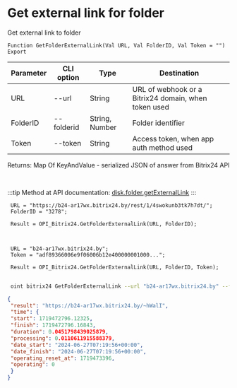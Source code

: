 ﻿---
sidebar_position: 6
---

# Get external link for folder
 Get external link to folder



`Function GetFolderExternalLink(Val URL, Val FolderID, Val Token = "") Export`

 | Parameter | CLI option | Type | Destination |
 |-|-|-|-|
 | URL | --url | String | URL of webhook or a Bitrix24 domain, when token used |
 | FolderID | --folderid | String, Number | Folder identifier |
 | Token | --token | String | Access token, when app auth method used |

 
 Returns: Map Of KeyAndValue - serialized JSON of answer from Bitrix24 API

<br/>

:::tip
Method at API documentation: [disk.folder.getExternalLink](https://dev.1c-bitrix.ru/rest_help/disk/folder/disk_folder_getexternallink.php)
:::
<br/>


```bsl title="Code example"
 URL = "https://b24-ar17wx.bitrix24.by/rest/1/4swokunb3tk7h7dt/";
 FolderID = "3278";
 
 Result = OPI_Bitrix24.GetFolderExternalLink(URL, FolderID);
 
 
 
 URL = "b24-ar17wx.bitrix24.by";
 Token = "adf89366006e9f06006b12e400000001000...";
 
 Result = OPI_Bitrix24.GetFolderExternalLink(URL, FolderID, Token);
```
	


```sh title="CLI command example"
 
 oint bitrix24 GetFolderExternalLink --url "b24-ar17wx.bitrix24.by" --folderid "2490" --token "56898d66006e9f06006b12e400000001000..."

```

```json title="Result"
{
 "result": "https://b24-ar17wx.bitrix24.by/~hWalI",
 "time": {
 "start": 1719472796.12325,
 "finish": 1719472796.16843,
 "duration": 0.0451798439025879,
 "processing": 0.0110611915588379,
 "date_start": "2024-06-27T07:19:56+00:00",
 "date_finish": "2024-06-27T07:19:56+00:00",
 "operating_reset_at": 1719473396,
 "operating": 0
 }
}
```
